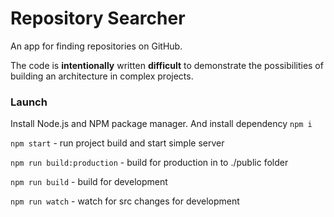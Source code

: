 Repository Searcher
===================

An app for finding repositories on GitHub.

The code is **intentionally** written **difficult** to demonstrate the possibilities of building an architecture in complex projects.

### Launch

Install Node.js and NPM package manager. And install dependency `npm i`

`npm start` - run project build and start simple server

`npm run build:production` - build for production in to ./public folder

`npm run build` - build for development

`npm run watch` - watch for src changes for development
